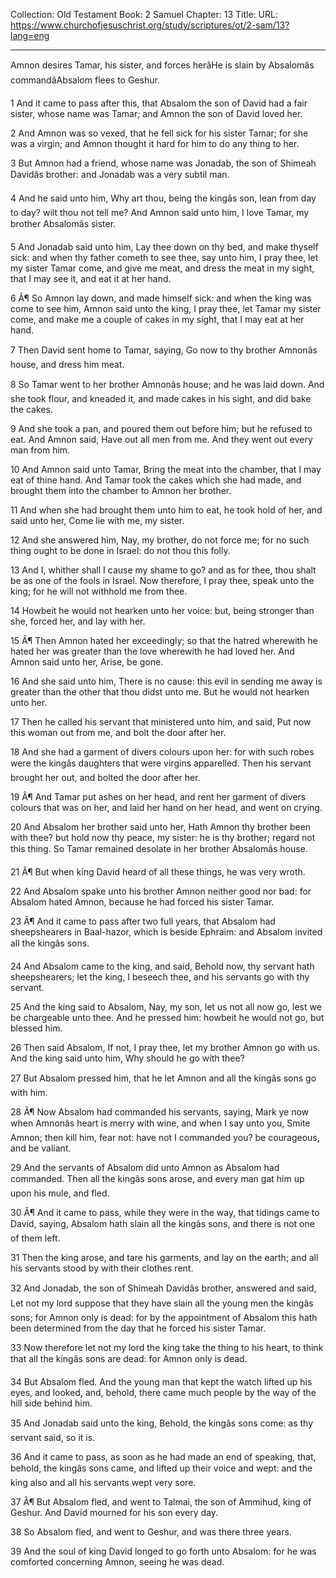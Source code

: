 Collection: Old Testament
Book: 2 Samuel
Chapter: 13
Title: 
URL: https://www.churchofjesuschrist.org/study/scriptures/ot/2-sam/13?lang=eng

---

Amnon desires Tamar, his sister, and forces herâHe is slain by Absalomâs commandâAbsalom flees to Geshur.

1 And it came to pass after this, that Absalom the son of David had a fair sister, whose name was Tamar; and Amnon the son of David loved her.

2 And Amnon was so vexed, that he fell sick for his sister Tamar; for she was a virgin; and Amnon thought it hard for him to do any thing to her.

3 But Amnon had a friend, whose name was Jonadab, the son of Shimeah Davidâs brother: and Jonadab was a very subtil man.

4 And he said unto him, Why art thou, being the kingâs son, lean from day to day? wilt thou not tell me? And Amnon said unto him, I love Tamar, my brother Absalomâs sister.

5 And Jonadab said unto him, Lay thee down on thy bed, and make thyself sick: and when thy father cometh to see thee, say unto him, I pray thee, let my sister Tamar come, and give me meat, and dress the meat in my sight, that I may see it, and eat it at her hand.

6 Â¶ So Amnon lay down, and made himself sick: and when the king was come to see him, Amnon said unto the king, I pray thee, let Tamar my sister come, and make me a couple of cakes in my sight, that I may eat at her hand.

7 Then David sent home to Tamar, saying, Go now to thy brother Amnonâs house, and dress him meat.

8 So Tamar went to her brother Amnonâs house; and he was laid down. And she took flour, and kneaded it, and made cakes in his sight, and did bake the cakes.

9 And she took a pan, and poured them out before him; but he refused to eat. And Amnon said, Have out all men from me. And they went out every man from him.

10 And Amnon said unto Tamar, Bring the meat into the chamber, that I may eat of thine hand. And Tamar took the cakes which she had made, and brought them into the chamber to Amnon her brother.

11 And when she had brought them unto him to eat, he took hold of her, and said unto her, Come lie with me, my sister.

12 And she answered him, Nay, my brother, do not force me; for no such thing ought to be done in Israel: do not thou this folly.

13 And I, whither shall I cause my shame to go? and as for thee, thou shalt be as one of the fools in Israel. Now therefore, I pray thee, speak unto the king; for he will not withhold me from thee.

14 Howbeit he would not hearken unto her voice: but, being stronger than she, forced her, and lay with her.

15 Â¶ Then Amnon hated her exceedingly; so that the hatred wherewith he hated her was greater than the love wherewith he had loved her. And Amnon said unto her, Arise, be gone.

16 And she said unto him, There is no cause: this evil in sending me away is greater than the other that thou didst unto me. But he would not hearken unto her.

17 Then he called his servant that ministered unto him, and said, Put now this woman out from me, and bolt the door after her.

18 And she had a garment of divers colours upon her: for with such robes were the kingâs daughters that were virgins apparelled. Then his servant brought her out, and bolted the door after her.

19 Â¶ And Tamar put ashes on her head, and rent her garment of divers colours that was on her, and laid her hand on her head, and went on crying.

20 And Absalom her brother said unto her, Hath Amnon thy brother been with thee? but hold now thy peace, my sister: he is thy brother; regard not this thing. So Tamar remained desolate in her brother Absalomâs house.

21 Â¶ But when king David heard of all these things, he was very wroth.

22 And Absalom spake unto his brother Amnon neither good nor bad: for Absalom hated Amnon, because he had forced his sister Tamar.

23 Â¶ And it came to pass after two full years, that Absalom had sheepshearers in Baal-hazor, which is beside Ephraim: and Absalom invited all the kingâs sons.

24 And Absalom came to the king, and said, Behold now, thy servant hath sheepshearers; let the king, I beseech thee, and his servants go with thy servant.

25 And the king said to Absalom, Nay, my son, let us not all now go, lest we be chargeable unto thee. And he pressed him: howbeit he would not go, but blessed him.

26 Then said Absalom, If not, I pray thee, let my brother Amnon go with us. And the king said unto him, Why should he go with thee?

27 But Absalom pressed him, that he let Amnon and all the kingâs sons go with him.

28 Â¶ Now Absalom had commanded his servants, saying, Mark ye now when Amnonâs heart is merry with wine, and when I say unto you, Smite Amnon; then kill him, fear not: have not I commanded you? be courageous, and be valiant.

29 And the servants of Absalom did unto Amnon as Absalom had commanded. Then all the kingâs sons arose, and every man gat him up upon his mule, and fled.

30 Â¶ And it came to pass, while they were in the way, that tidings came to David, saying, Absalom hath slain all the kingâs sons, and there is not one of them left.

31 Then the king arose, and tare his garments, and lay on the earth; and all his servants stood by with their clothes rent.

32 And Jonadab, the son of Shimeah Davidâs brother, answered and said, Let not my lord suppose that they have slain all the young men the kingâs sons; for Amnon only is dead: for by the appointment of Absalom this hath been determined from the day that he forced his sister Tamar.

33 Now therefore let not my lord the king take the thing to his heart, to think that all the kingâs sons are dead: for Amnon only is dead.

34 But Absalom fled. And the young man that kept the watch lifted up his eyes, and looked, and, behold, there came much people by the way of the hill side behind him.

35 And Jonadab said unto the king, Behold, the kingâs sons come: as thy servant said, so it is.

36 And it came to pass, as soon as he had made an end of speaking, that, behold, the kingâs sons came, and lifted up their voice and wept: and the king also and all his servants wept very sore.

37 Â¶ But Absalom fled, and went to Talmai, the son of Ammihud, king of Geshur. And David mourned for his son every day.

38 So Absalom fled, and went to Geshur, and was there three years.

39 And the soul of king David longed to go forth unto Absalom: for he was comforted concerning Amnon, seeing he was dead.
